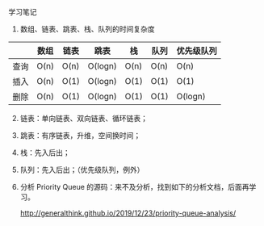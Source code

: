 学习笔记

1. 数组、链表、跳表、栈、队列的时间复杂度

|      | 数组 | 链表 | 跳表    | 栈   | 队列 | 优先级队列 |
| ---- | ---- | ---- | ------- | ---- | ---- | ---------- |
| 查询 | O(n) | O(n) | O(logn) | O(n) | O(n) | O(n)       |
| 插入 | O(n) | O(1) | O(logn) | O(1) | O(1) | O(1)       |
| 删除 | O(n) | O(1) | O(logn) | O(1) | O(1) | O(logn)    |

2. 链表：单向链表、双向链表、循环链表；

3. 跳表：有序链表，升维，空间换时间；

4. 栈：先入后出；

5. 队列：先入后出；（优先级队列，例外）

6. 分析 Priority Queue 的源码：来不及分析，找到如下的分析文档，后面再学习。

   http://generalthink.github.io/2019/12/23/priority-queue-analysis/

   

